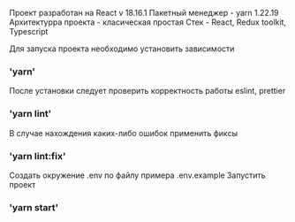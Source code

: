 Проект разработан на React v 18.16.1
Пакетный менеджер - yarn 1.22.19
Архитектурра проекта - класическая простая
Стек -  React, Redux toolkit, Typescript

Для запуска проекта необходимо установить зависимости
### 'yarn'

После установки следует проверить корректность работы eslint, prettier
### 'yarn lint'
В случае нахождения каких-либо ошибок применить фиксы
### 'yarn lint:fix'
Создать окружение .env по файлу примера .env.example
Запустить проект
### 'yarn start'